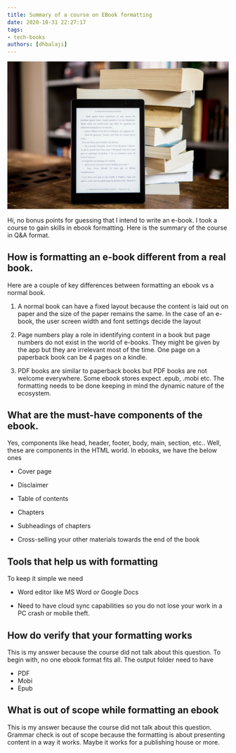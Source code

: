 ```yaml
---
title: Summary of a course on EBook formatting
date: 2020-10-31 22:27:17
tags:
- tech-books
authors: [dhbalaji]
---
```



![Ebooks and books](./assets/Ebooks-and-books.webp)

Hi, no bonus points for guessing that I intend to write an e-book. I took a course to gain skills in ebook formatting. Here is the summary of the course in Q&A format.

<!-- truncate  -->


## How is formatting an e-book different from a real book.

Here are a couple of key differences between formatting an ebook vs a normal book.

1. A normal book can have a fixed layout because the content is laid out on paper and the size of the paper remains the same. In the case of an e-book, the user screen width and font settings decide the layout

2. Page numbers play a role in identifying content in a book but page numbers do not exist in the world of e-books. They might be given by the app but they are irrelevant most of the time. One page on a paperback book can be 4 pages on a kindle.

3. PDF books are similar to paperback books but PDF books are not welcome everywhere. Some ebook stores expect .epub, .mobi etc. The formatting needs to be done keeping in mind the dynamic nature of the ecosystem.

## What are the must-have components of the ebook.

Yes, components like head, header, footer, body, main, section, etc.. Well, these are components in the HTML world. In ebooks, we have the below ones

- Cover page

- Disclaimer

- Table of contents

- Chapters

- Subheadings of chapters

- Cross-selling your other materials towards the end of the book

## Tools that help us with formatting

To keep it simple we need 

- Word editor like MS Word or Google Docs

- Need to have cloud sync capabilities so you do not lose your work in a PC crash or mobile theft.


## How do verify that your formatting works

This is my answer because the course did not talk about this question. To begin with, no one ebook format fits all. The output folder need to have

- PDF
- Mobi
- Epub

## What is out of scope while formatting an ebook

This is my answer because the course did not talk about this question. Grammar check is out of scope because the formatting is about presenting content in a way it works. Maybe it works for a publishing house or more.

